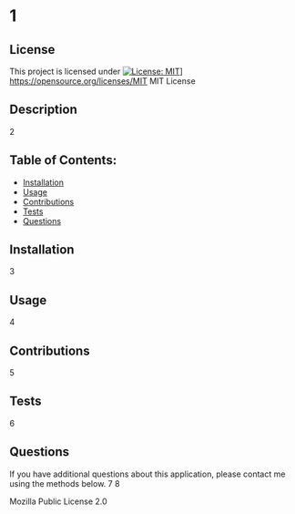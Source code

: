 
# 1

## License
This project is licensed under
[![License: MIT](https://img.shields.io/badge/License-MIT-yellow.svg)](https://opensource.org/licenses/MIT)]
https://opensource.org/licenses/MIT
MIT License


## Description
2


## Table of Contents:
- [Installation](#installation)
- [Usage](#usage)
- [Contributions](#contributions)
- [Tests](#tests)
- [Questions](#questions)


## Installation
3


## Usage
4


## Contributions
5


## Tests
6


## Questions
If you have additional questions about this application, please contact me using the methods below.
7
8

Mozilla Public License 2.0

